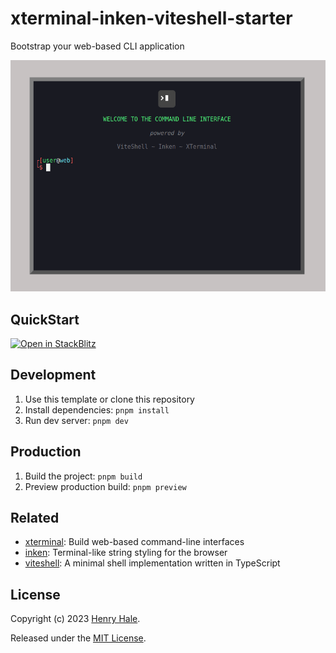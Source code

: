 # xterminal-inken-viteshell-starter

Bootstrap your web-based CLI application 

![](./media/preview.png)

## QuickStart

[![Open in StackBlitz](https://developer.stackblitz.com/img/open_in_stackblitz.svg)](https://stackblitz.com/github/henryhale/xterminal-inken-viteshell-starter)

## Development

1. Use this template or clone this repository
2. Install dependencies: `pnpm install`
3. Run dev server: `pnpm dev`

## Production

1. Build the project: `pnpm build`
2. Preview production build: `pnpm preview`

## Related

- [xterminal](https://github.com/henryhale/xterminal): Build web-based command-line interfaces
- [inken](https://github.com/henryhale/inken): Terminal-like string styling for the browser
- [viteshell](https://github.com/henryhale/viteshell): A minimal shell implementation written in TypeScript

## License

Copyright (c) 2023 [Henry Hale](https://github.com/henryhale/).

Released under the [MIT License](./LICENSE.txt).